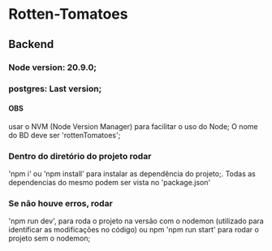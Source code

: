 # Rotten-Tomatoes

## Backend

### Node version: 20.9.0;
### postgres: Last version;

#### OBS
usar o NVM (Node Version Manager) para facilitar o uso do Node;
O nome do BD deve ser 'rottenTomatoes';

### Dentro do diretório do projeto rodar

'npm i' ou 'npm install' para instalar as dependência do projeto;. Todas as dependencias do mesmo podem ser vista no 'package.json'

### Se não houve erros, rodar

'npm run dev', para roda o projeto na versão com o nodemon (utilizado para identificar as modificações no código) ou npm 'npm run start'
para rodar o projeto sem o nodemon;

